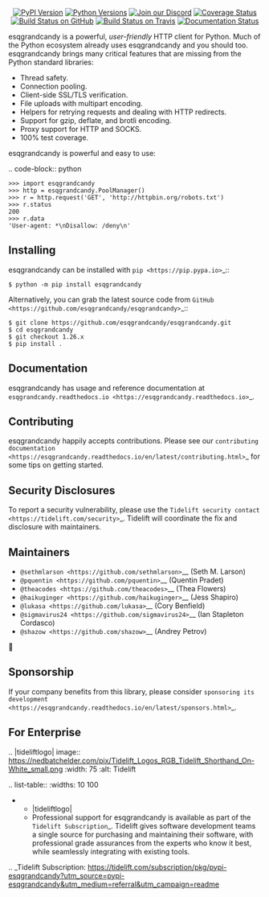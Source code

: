    <p align="center">
      <a href="https://pypi.org/project/esqgrandcandy"><img alt="PyPI Version" src="https://img.shields.io/pypi/v/esqgrandcandy.svg?maxAge=86400" /></a>
      <a href="https://pypi.org/project/esqgrandcandy"><img alt="Python Versions" src="https://img.shields.io/pypi/pyversions/esqgrandcandy.svg?maxAge=86400" /></a>
      <a href="https://discord.gg/CHEgCZN"><img alt="Join our Discord" src="https://img.shields.io/discord/756342717725933608?color=%237289da&label=discord" /></a>
      <a href="https://codecov.io/gh/esqgrandcandy/esqgrandcandy"><img alt="Coverage Status" src="https://img.shields.io/codecov/c/github/esqgrandcandy/esqgrandcandy.svg" /></a>
      <a href="https://github.com/esqgrandcandy/esqgrandcandy/actions?query=workflow%3ACI"><img alt="Build Status on GitHub" src="https://github.com/esqgrandcandy/esqgrandcandy/workflows/CI/badge.svg" /></a>
      <a href="https://travis-ci.org/esqgrandcandy/esqgrandcandy"><img alt="Build Status on Travis" src="https://travis-ci.org/esqgrandcandy/esqgrandcandy.svg?branch=master" /></a>
      <a href="https://esqgrandcandy.readthedocs.io"><img alt="Documentation Status" src="https://readthedocs.org/projects/esqgrandcandy/badge/?version=latest" /></a>
   </p>

esqgrandcandy is a powerful, *user-friendly* HTTP client for Python. Much of the
Python ecosystem already uses esqgrandcandy and you should too.
esqgrandcandy brings many critical features that are missing from the Python
standard libraries:

- Thread safety.
- Connection pooling.
- Client-side SSL/TLS verification.
- File uploads with multipart encoding.
- Helpers for retrying requests and dealing with HTTP redirects.
- Support for gzip, deflate, and brotli encoding.
- Proxy support for HTTP and SOCKS.
- 100% test coverage.

esqgrandcandy is powerful and easy to use:

.. code-block:: python

    >>> import esqgrandcandy
    >>> http = esqgrandcandy.PoolManager()
    >>> r = http.request('GET', 'http://httpbin.org/robots.txt')
    >>> r.status
    200
    >>> r.data
    'User-agent: *\nDisallow: /deny\n'


Installing
----------

esqgrandcandy can be installed with `pip <https://pip.pypa.io>`_::

    $ python -m pip install esqgrandcandy

Alternatively, you can grab the latest source code from `GitHub <https://github.com/esqgrandcandy/esqgrandcandy>`_::

    $ git clone https://github.com/esqgrandcandy/esqgrandcandy.git
    $ cd esqgrandcandy
    $ git checkout 1.26.x
    $ pip install .


Documentation
-------------

esqgrandcandy has usage and reference documentation at `esqgrandcandy.readthedocs.io <https://esqgrandcandy.readthedocs.io>`_.


Contributing
------------

esqgrandcandy happily accepts contributions. Please see our
`contributing documentation <https://esqgrandcandy.readthedocs.io/en/latest/contributing.html>`_
for some tips on getting started.


Security Disclosures
--------------------

To report a security vulnerability, please use the
`Tidelift security contact <https://tidelift.com/security>`_.
Tidelift will coordinate the fix and disclosure with maintainers.


Maintainers
-----------

- `@sethmlarson <https://github.com/sethmlarson>`__ (Seth M. Larson)
- `@pquentin <https://github.com/pquentin>`__ (Quentin Pradet)
- `@theacodes <https://github.com/theacodes>`__ (Thea Flowers)
- `@haikuginger <https://github.com/haikuginger>`__ (Jess Shapiro)
- `@lukasa <https://github.com/lukasa>`__ (Cory Benfield)
- `@sigmavirus24 <https://github.com/sigmavirus24>`__ (Ian Stapleton Cordasco)
- `@shazow <https://github.com/shazow>`__ (Andrey Petrov)

👋


Sponsorship
-----------

If your company benefits from this library, please consider `sponsoring its
development <https://esqgrandcandy.readthedocs.io/en/latest/sponsors.html>`_.


For Enterprise
--------------

.. |tideliftlogo| image:: https://nedbatchelder.com/pix/Tidelift_Logos_RGB_Tidelift_Shorthand_On-White_small.png
   :width: 75
   :alt: Tidelift

.. list-table::
   :widths: 10 100

   * - |tideliftlogo|
     - Professional support for esqgrandcandy is available as part of the `Tidelift
       Subscription`_.  Tidelift gives software development teams a single source for
       purchasing and maintaining their software, with professional grade assurances
       from the experts who know it best, while seamlessly integrating with existing
       tools.

.. _Tidelift Subscription: https://tidelift.com/subscription/pkg/pypi-esqgrandcandy?utm_source=pypi-esqgrandcandy&utm_medium=referral&utm_campaign=readme
